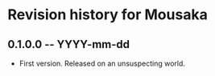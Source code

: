 # Revision history for Mousaka

## 0.1.0.0 -- YYYY-mm-dd

* First version. Released on an unsuspecting world.
